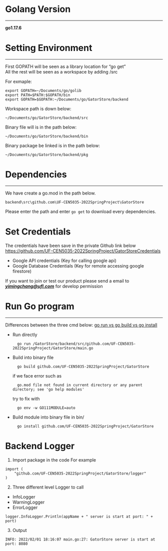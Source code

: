 # Golang Version 
---
**go1.17.6**

# Setting Environment
---
First GOPATH will be seen as a library location for “go get”  
All the rest will be seen as a workspace by adding /src  

For exmaple:
```
export GOPATH=~/Documents/go/golib
export PATH=$PATH:$GOPATH/bin
export GOPATH=$GOPATH:~/Documents/go/GatorStore/backend
```

Workspace path is down below: 
```
~/Documents/go/GatorStore/backend/src
```

Binary file will is in the path below:
```
~/Documents/go/GatorStore/backend/bin
```

Binary package be linked is in the path below:
```
~/Documents/go/GatorStore/backend/pkg
```
# Dependencies
---
We have create a go.mod in the path below.
```
backend\src\github.com\UF-CEN5035-2022SpringProject\GatorStore
```

Please enter the path and enter ```go get``` to download every dependencies.

# Set Credentials
The credentials have been save in the private Github link below  
https://github.com/UF-CEN5035-2022SpringProject/GatorStoreCredentials

- Google API credentials (Key for calling google api)
- Google Database Credentials (Key for remote accessing google firestore)

If you want to join or test our product please send a email to ***yimingchang@ufl.com*** for develop permission

# Run Go program
---
Differences between the three cmd below:
[go run vs go build vs go install](https://levelup.gitconnected.com/go-run-vs-go-build-vs-go-install-c7c0fd135cf9)

- Run directly
  ```
    go run /GatorStore/backend/src/github.com/UF-CEN5035-2022SpringProject/GatorStore/main.go
  ```

- Build into binary file
  ```
    go build github.com/UF-CEN5035-2022SpringProject/GatorStore
  ```
  
  if we face error such as
  ```
    go.mod file not found in current directory or any parent directory; see 'go help modules'
  ```

  try to fix with
  ```
    go env -w GO111MODULE=auto
  ```

- Build module into binary file in bin/
  ```
    go install github.com/UF-CEN5035-2022SpringProject/GatorStore
  ```

# Backend Logger 
1. Import package in the code
For example
```
import (
	"github.com/UF-CEN5035-2022SpringProject/GatorStore/logger"
)
```

2. Three different level Logger to call
- InfoLogger
- WarningLogger
- ErrorLogger

```
logger.InfoLogger.Println(appName + " server is start at port: " + port)
```

3. Output
```
INFO: 2022/02/01 18:16:07 main.go:27: GatorStore server is start at port: 8080
```
